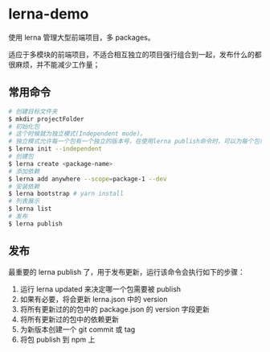 # lerna-demo

使用 lerna 管理大型前端项目，多 packages。

适应于多模块的前端项目，不适合相互独立的项目强行组合到一起，发布什么的都很麻烦，并不能减少工作量；

## 常用命令

```bash
# 创建目标文件夹
$ mkdir projectFolder
# 初始化包
# 这个时候就为独立模式(Independent mode)。
# 独立模式允许每一个包有一个独立的版本号，在使用lerna publish命令时，可以为每个包单独制定具体的操作，同时可以只更新某一个包的版本号。
$ lerna init --independent
# 创建包
$ lerna create <package-name>
# 添加依赖
$ lerna add anywhere --scope=package-1 --dev
# 安装依赖
$ lerna bootstrap # yarn install
# 列表展示
$ lerna list
# 发布
$ lerna publish
```

## 发布

最重要的 lerna publish 了，用于发布更新，运行该命令会执行如下的步骤：

1. 运行 lerna updated 来决定哪一个包需要被 publish
2. 如果有必要，将会更新 lerna.json 中的 version
3. 将所有更新过的的包中的 package.json 的 version 字段更新
4. 将所有更新过的包中的依赖更新
5. 为新版本创建一个 git commit 或 tag
6. 将包 publish 到 npm 上
